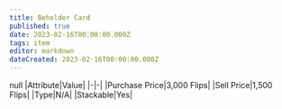 ```yaml
---
title: Beholder Card
published: true
date: 2023-02-16T00:00:00.000Z
tags: item
editor: markdown
dateCreated: 2023-02-16T00:00:00.000Z
---
```


null
|Attribute|Value|
|-|-|
|Purchase Price|3,000 Flips|
|Sell Price|1,500 Flips|
|Type|N/A|
|Stackable|Yes|

